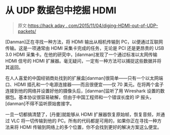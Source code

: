 # 从 UDP 数据包中挖掘 HDMI

> 原文:[https://hack aday . com/2015/11/04/diging-HDMI-out-of-UDP-packets/](https://hackaday.com/2015/11/04/digging-hdmi-out-of-udp-packets/)

[Danman]正在寻找一种方法，将 HDMI 输出从相机传输到 PC，以便通过互联网传输。这是一项通常由 HDMI 采集卡完成的任务，无论是 PCI 还是更昂贵的 USB 3.0 HDMI 采集卡。在他的研究中，[danman]发现了一个通过标准以太网传输 HDMI 信号的 HDMI 扩展器。毫无疑问，一定有一种方法可以捕捉这些数据并将其返回。

在人人喜爱的中国经销商处找到的扩展盒[danman]很简单——只有一个以太网端口、HDMI 插孔和一个电源连接器——而且很便宜——仅 70 美元。在将两个盒子连接到他的网络并设置好他的摄像头后，[danman]监听了用 Wireshark 设置的数据包。基本协议很容易破解，但由于中国工程师和一个错误长度的 IP 报头，[danman]不得不监听原始套接字。

一旦一切都搞清楚了，[丹曼]就能够从 HDMI 扩展器恢复原始帧，恢复音频，并通过 VLC 将一切传输到他的 PC。所有的代码都是可用的，如果你正在寻找一种方法来将 HDMI 传输到网络上的多个位置，你不会找到更好的解决方案这么便宜。